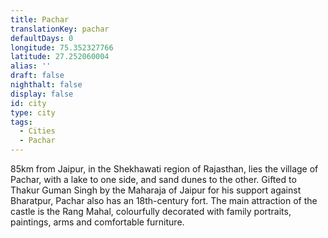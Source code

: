 ```yaml
---
title: Pachar
translationKey: pachar
defaultDays: 0
longitude: 75.352327766
latitude: 27.252060004
alias: ''
draft: false
nighthalt: false
display: false
id: city
type: city
tags:
  - Cities
  - Pachar
---
```

85km from Jaipur, in the Shekhawati region of Rajasthan, lies the village of Pachar, with a lake to one side, and sand dunes to the other. Gifted to Thakur Guman Singh by the Maharaja of Jaipur for his support against Bharatpur, Pachar also has an 18th-century fort. The main attraction of the castle is the Rang Mahal, colourfully decorated with family portraits, paintings, arms and comfortable furniture.